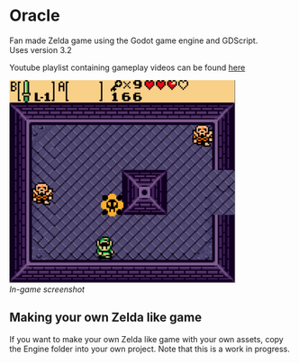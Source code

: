 # Oracle

Fan made Zelda game using the Godot game engine and GDScript.  
Uses version 3.2

Youtube playlist containing gameplay videos can be found [here](https://www.youtube.com/playlist?list=PL1JvkIlvqXjZhm1Td3yHEKuCWe001inHu)  

![game preview](./gameplay_preview.png)  
*In-game screenshot*

## Making your own Zelda like game  
If you want to make your own Zelda like game with your own assets, copy the Engine folder into your own project. Note that this is a work in progress.
